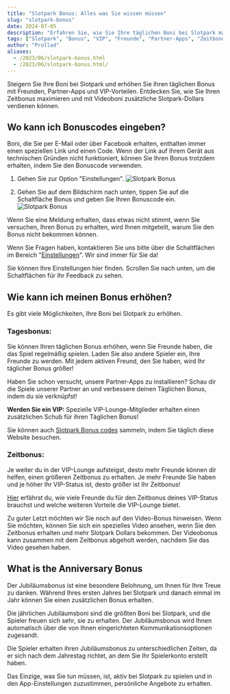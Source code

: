 ```yaml
---
title: "Slotpark Bonus: Alles was Sie wissen müssen"
slug: "slotpark-bonus"
date: 2024-07-05
description: "Erfahren Sie, wie Sie Ihre täglichen Boni bei Slotpark maximieren können, einschließlich Freundesboni, Partner-Apps und VIP-Vorteilen."
tags: ["Slotpark", "Bonus", "VIP", "Freunde", "Partner-Apps", "Zeitbonus"]
author: "Prollad"
aliases:
  - /2023/06/slotpark-bonus.html
  - /2023/06/slotpark-bonus.html/
---
```


Steigern Sie Ihre Boni bei Slotpark und erhöhen Sie Ihren täglichen Bonus mit Freunden, Partner-Apps und VIP-Vorteilen. Entdecken Sie, wie Sie Ihren Zeitbonus maximieren und mit Videoboni zusätzliche Slotpark-Dollars verdienen können.

## Wo kann ich Bonuscodes eingeben?

Boni, die Sie per E-Mail oder über Facebook erhalten, enthalten immer einen speziellen Link und einen Code. Wenn der Link auf Ihrem Gerät aus technischen Gründen nicht funktioniert, können Sie Ihren Bonus trotzdem erhalten, indem Sie den Bonuscode verwenden.

1.  Gehen Sie zur Option "Einstellungen".
![Slotpark Bonus](/images/Slotpark-Einstellungen.jpg)

3.  Gehen Sie auf dem Bildschirm nach unten, tippen Sie auf die Schaltfläche Bonus und geben Sie Ihren Bonuscode ein.
![Slotpark Bonus](/images/slotpark-bonus.jpg)

Wenn Sie eine Meldung erhalten, dass etwas nicht stimmt, wenn Sie versuchen, Ihren Bonus zu erhalten, wird Ihnen mitgeteilt, warum Sie den Bonus nicht bekommen können.

Wenn Sie Fragen haben, kontaktieren Sie uns bitte über die Schaltflächen im Bereich "[Einstellungen](http://slot.pk/KNId/On8k4FfjhF)". Wir sind immer für Sie da!

Sie können Ihre Einstellungen hier finden. Scrollen Sie nach unten, um die Schaltflächen für Ihr Feedback zu sehen.

## Wie kann ich meinen Bonus erhöhen?

Es gibt viele Möglichkeiten, Ihre Boni bei Slotpark zu erhöhen.

### Tagesbonus:

Sie können Ihren täglichen Bonus erhöhen, wenn Sie Freunde haben, die das Spiel regelmäßig spielen. Laden Sie also andere Spieler ein, Ihre Freunde zu werden. Mit jedem aktiven Freund, den Sie haben, wird Ihr täglicher Bonus größer!

Haben Sie schon versucht, unsere Partner-Apps zu installieren? Schau dir die Spiele unserer Partner an und verbessere deinen Täglichen Bonus, indem du sie verknüpfst!

**Werden Sie ein VIP:** Spezielle VIP-Lounge-Mitglieder erhalten einen zusätzlichen Schub für ihren Täglichen Bonus!

Sie können auch [Slotpark Bonus codes](https://www.slotparkbonuscode.de/) sammeln, indem Sie täglich diese Website besuchen.

### Zeitbonus:

Je weiter du in der VIP-Lounge aufsteigst, desto mehr Freunde können dir helfen, einen größeren Zeitbonus zu erhalten. Je mehr Freunde Sie haben und je höher Ihr VIP-Status ist, desto größer ist Ihr Zeitbonus!

[Hier](http://slot.pk/KNId/fk0JPGfjhF) erfährst du, wie viele Freunde du für den Zeitbonus deines VIP-Status brauchst und welche weiteren Vorteile die VIP-Lounge bietet.

Zu guter Letzt möchten wir Sie noch auf den Video-Bonus hinweisen. Wenn Sie möchten, können Sie sich ein spezielles Video ansehen, wenn Sie den Zeitbonus erhalten und mehr Slotpark Dollars bekommen. Der Videobonus kann zusammen mit dem Zeitbonus abgeholt werden, nachdem Sie das Video gesehen haben.

## What is the Anniversary Bonus

Der Jubiläumsbonus ist eine besondere Belohnung, um Ihnen für Ihre Treue zu danken. Während Ihres ersten Jahres bei Slotpark und danach einmal im Jahr können Sie einen zusätzlichen Bonus erhalten.

Die jährlichen Jubiläumsboni sind die größten Boni bei Slotpark, und die Spieler freuen sich sehr, sie zu erhalten. Der Jubiläumsbonus wird Ihnen automatisch über die von Ihnen eingerichteten Kommunikationsoptionen zugesandt.

Die Spieler erhalten ihren Jubiläumsbonus zu unterschiedlichen Zeiten, da er sich nach dem Jahrestag richtet, an dem Sie Ihr Spielerkonto erstellt haben.

Das Einzige, was Sie tun müssen, ist, aktiv bei Slotpark zu spielen und in den App-Einstellungen zuzustimmen, persönliche Angebote zu erhalten.